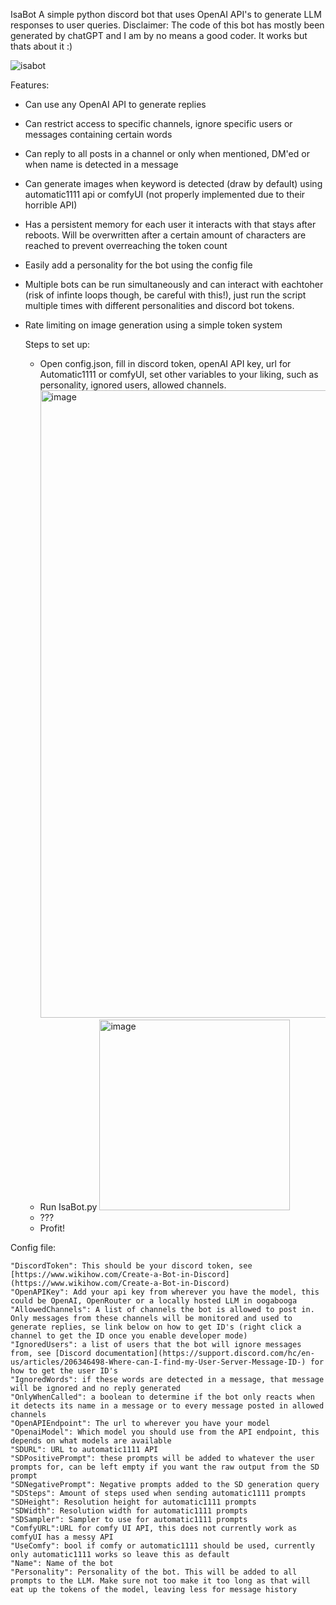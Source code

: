 IsaBot
A simple python discord bot that uses OpenAI API's to generate LLM responses to user queries.
Disclaimer: The code of this bot has mostly been generated by chatGPT and I am by no means a good coder. It works but thats about it :)

![isabot](https://github.com/Raw-Darkness/IsaBot/assets/154023932/f5c4d753-59ef-46c8-bf02-7fd91fa53ddf)

Features:
* Can use any OpenAI API to generate replies
* Can restrict access to specific channels, ignore specific users or messages containing certain words
* Can reply to all posts in a channel or only when mentioned, DM'ed or when name is detected in a message
* Can generate images when keyword is detected (draw by default) using automatic1111 api or comfyUI (not properly implemented due to their horrible API)
* Has a persistent memory for each user it interacts with that stays after reboots. Will be overwritten after a certain amount of characters are reached to prevent overreaching the token count
* Easily add a personality for the bot using the config file
* Multiple bots can be run simultaneously and can interact with eachtoher (risk of infinte loops though, be careful with this!), just run the script multiple times with different personalities and discord bot tokens.
* Rate limiting on image generation using a simple token system

  Steps to set up:
  * Open config.json, fill in discord token, openAI API key, url for Automatic1111 or comfyUI, set other variables to your liking, such as personality, ignored users, allowed channels.
    <img width="1004" alt="image" src="https://github.com/Raw-Darkness/IsaBot/assets/154023932/5f7f4f2a-cf66-429a-80e0-6581a8b90071">
  * Run IsaBot.py
    <img width="305" alt="image" src="https://github.com/Raw-Darkness/IsaBot/assets/154023932/20a92be5-1f46-4553-8bb7-4b78b34a4e19">
  * ???
  * Profit!


Config file:

    "DiscordToken": This should be your discord token, see [https://www.wikihow.com/Create-a-Bot-in-Discord](https://www.wikihow.com/Create-a-Bot-in-Discord)
    "OpenAPIKey": Add your api key from wherever you have the model, this could be OpenAI, OpenRouter or a locally hosted LLM in oogabooga
    "AllowedChannels": A list of channels the bot is allowed to post in. Only messages from these channels will be monitored and used to generate replies, se link below on how to get ID's (right click a channel to get the ID once you enable developer mode)
    "IgnoredUsers": a list of users that the bot will ignore messages from, see [Discord documentation](https://support.discord.com/hc/en-us/articles/206346498-Where-can-I-find-my-User-Server-Message-ID-) for how to get the user ID's
    "IgnoredWords": if these words are detected in a message, that message will be ignored and no reply generated
    "OnlyWhenCalled": a boolean to determine if the bot only reacts when it detects its name in a message or to every message posted in allowed channels
    "OpenAPIEndpoint": The url to wherever you have your model
    "OpenaiModel": Which model you should use from the API endpoint, this depends on what models are available
    "SDURL": URL to automatic1111 API
    "SDPositivePrompt": these prompts will be added to whatever the user prompts for, can be left empty if you want the raw output from the SD prompt
    "SDNegativePrompt": Negative prompts added to the SD generation query
    "SDSteps": Amount of steps used when sending automatic1111 prompts
    "SDHeight": Resolution height for automatic1111 prompts
    "SDWidth": Resolution width for automatic1111 prompts
    "SDSampler": Sampler to use for automatic1111 prompts
    "ComfyURL":URL for comfy UI API, this does not currently work as comfyUI has a messy API
    "UseComfy": bool if comfy or automatic1111 should be used, currently only automatic1111 works so leave this as default
    "Name": Name of the bot
    "Personality": Personality of the bot. This will be added to all prompts to the LLM. Make sure not too make it too long as that will eat up the tokens of the model, leaving less for message history
